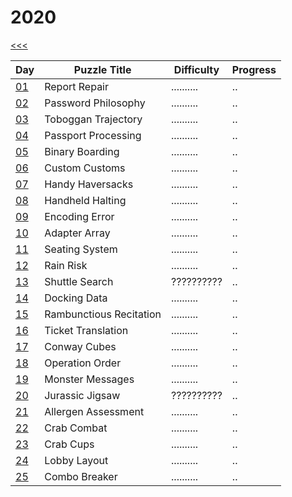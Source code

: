 # 2020

[<<<](../README.md)

| Day                       | Puzzle Title                                  | Difficulty | Progress |
|---------------------------|-----------------------------------------------|------------|----------|
| [01](./src/d01/README.md) | Report Repair                                 | .......... | ..       |
| [02](./src/d02/README.md) | Password Philosophy                           | .......... | ..       |
| [03](./src/d03/README.md) | Toboggan Trajectory                           | .......... | ..       |
| [04](./src/d04/README.md) | Passport Processing                           | .......... | ..       |
| [05](./src/d05/README.md) | Binary Boarding                               | .......... | ..       |
| [06](./src/d06/README.md) | Custom Customs                                | .......... | ..       |
| [07](./src/d07/README.md) | Handy Haversacks                              | .......... | ..       |
| [08](./src/d08/README.md) | Handheld Halting                              | .......... | ..       |
| [09](./src/d09/README.md) | Encoding Error                                | .......... | ..       |
| [10](./src/d10/README.md) | Adapter Array                                 | .......... | ..       |
| [11](./src/d11/README.md) | Seating System                                | .......... | ..       |
| [12](./src/d12/README.md) | Rain Risk                                     | .......... | ..       |
| [13](./src/d13/README.md) | Shuttle Search                                | ?????????? | ..       | - Chinese Remainder Theorem
| [14](./src/d14/README.md) | Docking Data                                  | .......... | ..       |
| [15](./src/d15/README.md) | Rambunctious Recitation                       | .......... | ..       |
| [16](./src/d16/README.md) | Ticket Translation                            | .......... | ..       |
| [17](./src/d17/README.md) | Conway Cubes                                  | .......... | ..       |
| [18](./src/d18/README.md) | Operation Order                               | .......... | ..       |
| [19](./src/d19/README.md) | Monster Messages                              | .......... | ..       |
| [20](./src/d20/README.md) | Jurassic Jigsaw                               | ?????????? | ..       |
| [21](./src/d21/README.md) | Allergen Assessment                           | .......... | ..       |
| [22](./src/d22/README.md) | Crab Combat                                   | .......... | ..       |
| [23](./src/d23/README.md) | Crab Cups                                     | .......... | ..       |
| [24](./src/d24/README.md) | Lobby Layout                                  | .......... | ..       |
| [25](./src/d25/README.md) | Combo Breaker                                 | .......... | ..       |
